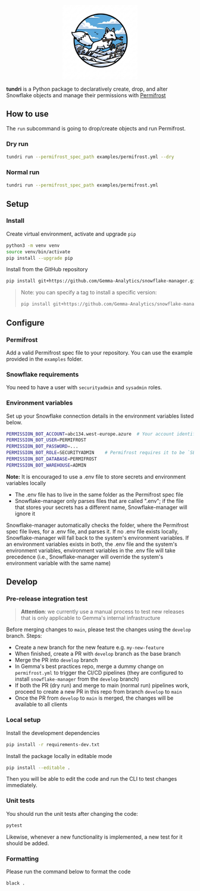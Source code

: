 <div align="center">
  <img src="docs/images/logo.jpg" alt="Snowflake Manager Logo" width="200">
</div>

**tundri** is a Python package to declaratively create, drop, and alter Snowflake objects and manage their permissions with [Permifrost](https://gitlab.com/gitlab-data/permifrost)

## How to use
The `run` subcommand is going to drop/create objects and run Permifrost.

### Dry run

```bash
tundri run --permifrost_spec_path examples/permifrost.yml --dry
```

### Normal run
```bash
tundri run --permifrost_spec_path examples/permifrost.yml
```

## Setup

### Install
Create virtual environment, activate and upgrade `pip`
```bash
python3 -m venv venv
source venv/bin/activate
pip install --upgrade pip
```

Install from the GitHub repository
```bash
pip install git+https://github.com/Gemma-Analytics/snowflake-manager.git
```

> Note: you can specify a tag to install a specific version:
> 
> ```bash
> pip install git+https://github.com/Gemma-Analytics/snowflake-manager.git@v1.0.0
> ```

## Configure

### Permifrost
Add a valid Permifrost spec file to your repository. You can use the example provided in the `examples` folder.

### Snowflake requirements
You need to have a user with `securityadmin` and `sysadmin` roles.

### Environment variables

Set up your Snowflake connection details in the environment variables listed below. 
```bash
PERMISSION_BOT_ACCOUNT=abc134.west-europe.azure  # Your account identifier
PERMISSION_BOT_USER=PERMIFROST
PERMISSION_BOT_PASSWORD=...
PERMISSION_BOT_ROLE=SECURITYADMIN    # Permifrost requires it to be `SECURITYADMIN`
PERMISSION_BOT_DATABASE=PERMIFROST
PERMISSION_BOT_WAREHOUSE=ADMIN
```

**Note:**
It is encouraged to use a .env file to store secrets and environment variables locally
- The .env file has to live in the same folder as the Permifrost spec file
- Snowflake-manager only parses files that are called ".env"; if the file that stores 
your secrets has a different name, Snowflake-manager will ignore it

Snowflake-manager automatically checks the folder, where the Permifrost spec file lives,
for a .env file, and parses it. If no .env file exists locally, Snowflake-manager will
fall back to the system's environment variables. If an environment variables exists in
both, the .env file and the system's environment variables, environment variables in the
.env file will take precedence (i.e., Snowflake-manager will override the system's
environment variable with the same name)

## Develop

### Pre-release integration test
> **Attention**: we currently use a manual process to test new releases that is only applicable to Gemma's internal infrastructure

Before merging changes to `main`, please test the changes using the `develop` branch. Steps:

- Create a new branch for the new feature e.g. `my-new-feature`
- When finished, create a PR with `develop` branch as the base branch
- Merge the PR into `develop` branch
- In Gemma's best practices repo, merge a dummy change on `permifrost.yml` to trigger the CI/CD pipelines (they are configured to install `snowflake-manager` from the `develop` branch)
- If both the PR (dry run) and merge to main (normal run) pipelines work, proceed to create a new PR in this repo from branch `develop` to `main`
- Once the PR from `develop` to `main` is merged, the changes will be available to all clients 

### Local setup

Install the development dependencies

```bash
pip install -r requirements-dev.txt
```

Install the package locally in editable mode

```bash
pip install --editable .
```
Then you will be able to edit the code and run the CLI to test changes immediately.

### Unit tests
You should run the unit tests after changing the code:
```bash
pytest
```
Likewise, whenever a new functionality is implemented, a new test for it should be added.

### Formatting
Please run the command below to format the code
```bash
black .
```